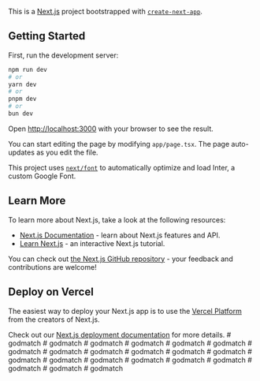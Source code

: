 This is a [Next.js](https://nextjs.org/) project bootstrapped with [`create-next-app`](https://github.com/vercel/next.js/tree/canary/packages/create-next-app).

## Getting Started

First, run the development server:

```bash
npm run dev
# or
yarn dev
# or
pnpm dev
# or
bun dev
```

Open [http://localhost:3000](http://localhost:3000) with your browser to see the result.

You can start editing the page by modifying `app/page.tsx`. The page auto-updates as you edit the file.

This project uses [`next/font`](https://nextjs.org/docs/basic-features/font-optimization) to automatically optimize and load Inter, a custom Google Font.

## Learn More

To learn more about Next.js, take a look at the following resources:

- [Next.js Documentation](https://nextjs.org/docs) - learn about Next.js features and API.
- [Learn Next.js](https://nextjs.org/learn) - an interactive Next.js tutorial.

You can check out [the Next.js GitHub repository](https://github.com/vercel/next.js/) - your feedback and contributions are welcome!

## Deploy on Vercel

The easiest way to deploy your Next.js app is to use the [Vercel Platform](https://vercel.com/new?utm_medium=default-template&filter=next.js&utm_source=create-next-app&utm_campaign=create-next-app-readme) from the creators of Next.js.

Check out our [Next.js deployment documentation](https://nextjs.org/docs/deployment) for more details.
#   g o d m a t c h  
 #   g o d m a t c h  
 #   g o d m a t c h  
 #   g o d m a t c h  
 #   g o d m a t c h  
 #   g o d m a t c h  
 #   g o d m a t c h  
 #   g o d m a t c h  
 #   g o d m a t c h  
 #   g o d m a t c h  
 #   g o d m a t c h  
 #   g o d m a t c h  
 #   g o d m a t c h  
 #   g o d m a t c h  
 #   g o d m a t c h  
 #   g o d m a t c h  
 #   g o d m a t c h  
 #   g o d m a t c h  
 #   g o d m a t c h  
 #   g o d m a t c h  
 #   g o d m a t c h  
 